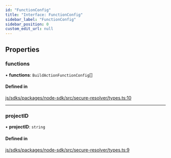 ```yaml
---
id: "FunctionConfig"
title: "Interface: FunctionConfig"
sidebar_label: "FunctionConfig"
sidebar_position: 0
custom_edit_url: null
---
```


## Properties

### functions

• **functions**: `BuildActionFunctionConfig`[]

#### Defined in

[js/sdks/packages/node-sdk/src/secure-resolver/types.ts:10](https://github.com/refinery-labs/lunasec-node-monorepo/blob/2d4dd78/js/sdks/packages/node-sdk/src/secure-resolver/types.ts#L10)

___

### projectID

• **projectID**: `string`

#### Defined in

[js/sdks/packages/node-sdk/src/secure-resolver/types.ts:9](https://github.com/refinery-labs/lunasec-node-monorepo/blob/2d4dd78/js/sdks/packages/node-sdk/src/secure-resolver/types.ts#L9)
